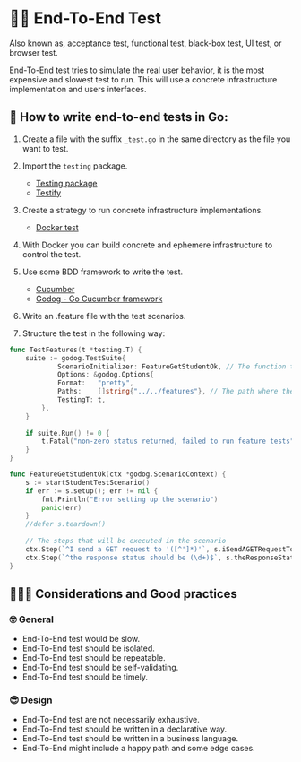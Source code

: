 # 🖐🏻 End-To-End Test

Also known as, acceptance test, functional test, black-box test, UI test, or browser test.

End-To-End test tries to simulate the real user behavior, it is the most expensive and slowest test to run. This will use a concrete infrastructure implementation and users interfaces.

## 📝 How to write end-to-end tests in Go:

1. Create a file with the suffix `_test.go` in the same directory as the file you want to test.
2. Import the `testing` package.
   
   - [Testing package](https://golang.org/pkg/testing/)
   - [Testify](https://github.com/stretchr/testify)
3. Create a strategy to run concrete infrastructure implementations.
    - [Docker test](https://github.com/ory/dockertest)
4. With Docker you can build concrete and ephemere infrastructure to control the test.
5. Use some BDD framework to write the test.
    - [Cucumber](https://cucumber.io/)
    - [Godog - Go Cucumber framework](https://github.com/cucumber/godog)
6. Write an .feature file with the test scenarios.
7. Structure the test in the following way:

```go
func TestFeatures(t *testing.T) {
    suite := godog.TestSuite{
            ScenarioInitializer: FeatureGetStudentOk, // The function that will initialize the scenario
            Options: &godog.Options{
            Format:   "pretty",
            Paths:    []string{"../../features"}, // The path where the .feature files are located
            TestingT: t,
        },
    }
	
    if suite.Run() != 0 {
        t.Fatal("non-zero status returned, failed to run feature tests")
    }
}

func FeatureGetStudentOk(ctx *godog.ScenarioContext) {
    s := startStudentTestScenario()
    if err := s.setup(); err != nil {
        fmt.Println("Error setting up the scenario")
        panic(err)
    }
    //defer s.teardown()
    
    // The steps that will be executed in the scenario
    ctx.Step(`^I send a GET request to '([^']*)'`, s.iSendAGETRequestTo)
    ctx.Step(`^the response status should be (\d+)$`, s.theResponseStatusShouldBe)
}
```

## 🏃🏻‍♀️ Considerations and Good practices

### 🤓 General

- End-To-End test would be slow.
- End-To-End test should be isolated.
- End-To-End test should be repeatable.
- End-To-End test should be self-validating.
- End-To-End test should be timely.

### 😎 Design

- End-To-End test are not necessarily exhaustive.
- End-To-End test should be written in a declarative way.
- End-To-End test should be written in a business language.
- End-To-End might include a happy path and some edge cases. 

